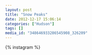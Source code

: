```yaml
---
layout: post
title: "Snow Peaks"
date: 2012-12-17 15:06:14
categories: ["Hudson"]
tags: []
media_id: "348646933286545908_326209"
---
```


{% instagram %}
